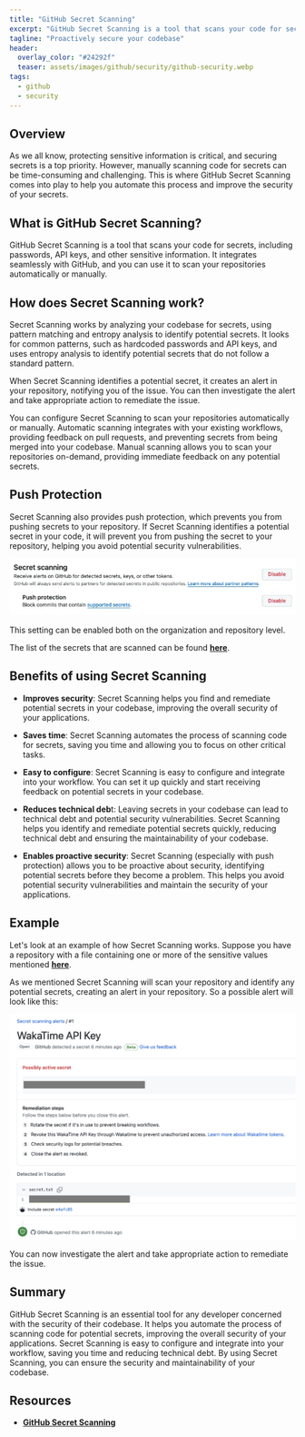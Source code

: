 ```yaml
---
title: "GitHub Secret Scanning"
excerpt: "GitHub Secret Scanning is a tool that scans your code for secrets, including passwords, API keys, and other sensitive information. It integrates seamlessly with GitHub, and you can use it to scan your repositories automatically or manually."
tagline: "Proactively secure your codebase"
header:
  overlay_color: "#24292f"
  teaser: assets/images/github/security/github-security.webp
tags:
  - github
  - security
---
```


## Overview

As we all know, protecting sensitive information is critical, and securing secrets is a top priority. However, manually scanning code for secrets can be time-consuming and challenging. This is where GitHub Secret Scanning comes into play to help you automate this process and improve the security of your secrets.

## What is GitHub Secret Scanning?

GitHub Secret Scanning is a tool that scans your code for secrets, including passwords, API keys, and other sensitive information. It integrates seamlessly with GitHub, and you can use it to scan your repositories automatically or manually.

## How does Secret Scanning work?

Secret Scanning works by analyzing your codebase for secrets, using pattern matching and entropy analysis to identify potential secrets. It looks for common patterns, such as hardcoded passwords and API keys, and uses entropy analysis to identify potential secrets that do not follow a standard pattern.

When Secret Scanning identifies a potential secret, it creates an alert in your repository, notifying you of the issue. You can then investigate the alert and take appropriate action to remediate the issue.

You can configure Secret Scanning to scan your repositories automatically or manually. Automatic scanning integrates with your existing workflows, providing feedback on pull requests, and preventing secrets from being merged into your codebase. Manual scanning allows you to scan your repositories on-demand, providing immediate feedback on any potential secrets.

## Push Protection

Secret Scanning also provides push protection, which prevents you from pushing secrets to your repository. If Secret Scanning identifies a potential secret in your code, it will prevent you from pushing the secret to your repository, helping you avoid potential security vulnerabilities.

![push-protection](/assets/images/github/security/push-protection.webp)

This setting can be enabled both on the organization and repository level.

The list of the secrets that are scanned can be found [**here**](https://docs.github.com/en/code-security/secret-scanning/secret-scanning-patterns#supported-secrets).

## Benefits of using Secret Scanning

- **Improves security**: Secret Scanning helps you find and remediate potential secrets in your codebase, improving the overall security of your applications.

- **Saves time**: Secret Scanning automates the process of scanning code for secrets, saving you time and allowing you to focus on other critical tasks.

- **Easy to configure**: Secret Scanning is easy to configure and integrate into your workflow. You can set it up quickly and start receiving feedback on potential secrets in your codebase.

- **Reduces technical deb**t: Leaving secrets in your codebase can lead to technical debt and potential security vulnerabilities. Secret Scanning helps you identify and remediate potential secrets quickly, reducing technical debt and ensuring the maintainability of your codebase.

- **Enables proactive security**: Secret Scanning  (especially with push protection) allows you to be proactive about security, identifying potential secrets before they become a problem. This helps you avoid potential security vulnerabilities and maintain the security of your applications.

## Example

Let's look at an example of how Secret Scanning works. Suppose you have a repository with a file containing one or more of the sensitive values mentioned [**here**](https://docs.github.com/en/code-security/secret-scanning/secret-scanning-patterns).

As we mentioned Secret Scanning will scan your repository and identify any potential secrets, creating an alert in your repository. So a possible alert will look like this:

![secret-scanning](/assets/images/github/security/secret-scanning.webp)

You can now investigate the alert and take appropriate action to remediate the issue.

## Summary

GitHub Secret Scanning is an essential tool for any developer concerned with the security of their codebase. It helps you automate the process of scanning code for potential secrets, improving the overall security of your applications. Secret Scanning is easy to configure and integrate into your workflow, saving you time and reducing technical debt. By using Secret Scanning, you can ensure the security and maintainability of your codebase.

## Resources

- [**GitHub Secret Scanning**](https://docs.github.com/en/code-security/secret-scanning)

